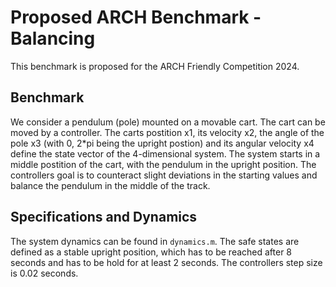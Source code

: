 # Proposed ARCH Benchmark - Balancing

This benchmark is proposed for the ARCH Friendly Competition 2024.

## Benchmark

We consider a pendulum (pole) mounted on a movable cart. The cart can be moved by a controller. The carts postition x1, its velocity x2, the angle of the pole x3 (with 0, 2*pi being the upright postion) and its angular velocity x4 define the state vector of the 4-dimensional system. The system starts in a middle postition of the cart, with the pendulum in the upright position. The controllers goal is to counteract slight deviations in the starting values and balance the pendulum in the middle of the track.

## Specifications and Dynamics

The system dynamics can be found in ```dynamics.m```. The safe states are defined as a stable upright position, which has to be reached after 8 seconds and has to be hold for at least 2 seconds. The controllers step size is 0.02 seconds.
